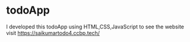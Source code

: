# todoApp
I developed this todoApp using HTML,CSS,JavaScript to see the website visit https://saikumartodo4.ccbp.tech/
